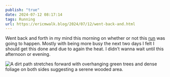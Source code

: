 ```yaml
---
publish: "true"
date: 2024-07-12 08:17:14
tags: Running
url: https://ericmwalk.blog/2024/07/12/went-back-and.html
---
```


Went back and forth in my mind this morning on whether or not this [run](https://strava.com/activities/11869732423) was going to happen. Mostly with being more busy the next two days I felt I should get this done and due to again the heat. I didn’t wanna wait until this afternoon or evening.

![A dirt path stretches forward with overhanging green trees and dense foliage on both sides suggesting a serene wooded area.](https://ericmwalk.blog/uploads/2024/img-0803.jpeg)